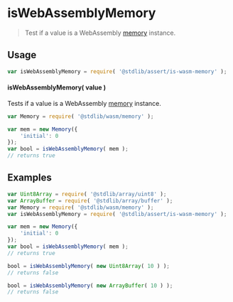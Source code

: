 <!--

@license Apache-2.0

Copyright (c) 2024 The Stdlib Authors.

Licensed under the Apache License, Version 2.0 (the "License");
you may not use this file except in compliance with the License.
You may obtain a copy of the License at

   http://www.apache.org/licenses/LICENSE-2.0

Unless required by applicable law or agreed to in writing, software
distributed under the License is distributed on an "AS IS" BASIS,
WITHOUT WARRANTIES OR CONDITIONS OF ANY KIND, either express or implied.
See the License for the specific language governing permissions and
limitations under the License.

-->

# isWebAssemblyMemory

> Test if a value is a WebAssembly [memory][@stdlib/wasm/memory] instance.

<section class="usage">

## Usage

```javascript
var isWebAssemblyMemory = require( '@stdlib/assert/is-wasm-memory' );
```

#### isWebAssemblyMemory( value )

Tests if a value is a WebAssembly [memory][@stdlib/wasm/memory] instance.

```javascript
var Memory = require( '@stdlib/wasm/memory' );

var mem = new Memory({
    'initial': 0
});
var bool = isWebAssemblyMemory( mem );
// returns true
```

</section>

<!-- /.usage -->

<section class="examples">

## Examples

<!-- eslint no-undef: "error" -->

```javascript
var Uint8Array = require( '@stdlib/array/uint8' );
var ArrayBuffer = require( '@stdlib/array/buffer' );
var Memory = require( '@stdlib/wasm/memory' );
var isWebAssemblyMemory = require( '@stdlib/assert/is-wasm-memory' );

var mem = new Memory({
    'initial': 0
});
var bool = isWebAssemblyMemory( mem );
// returns true

bool = isWebAssemblyMemory( new Uint8Array( 10 ) );
// returns false

bool = isWebAssemblyMemory( new ArrayBuffer( 10 ) );
// returns false
```

</section>

<!-- /.examples -->

<!-- Section for related `stdlib` packages. Do not manually edit this section, as it is automatically populated. -->

<section class="related">

</section>

<!-- /.related -->

<!-- Section for all links. Make sure to keep an empty line after the `section` element and another before the `/section` close. -->

<section class="links">

[@stdlib/wasm/memory]: https://github.com/stdlib-js/wasm-memory

</section>

<!-- /.links -->
